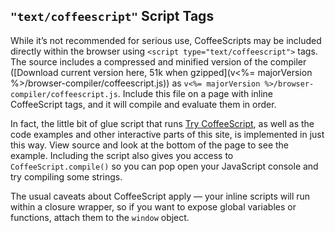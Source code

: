 ## `"text/coffeescript"` Script Tags

While it’s not recommended for serious use, CoffeeScripts may be included directly within the browser using `<script type="text/coffeescript">` tags. The source includes a compressed and minified version of the compiler ([Download current version here, 51k when gzipped](v<%= majorVersion %>/browser-compiler/coffeescript.js)) as `v<%= majorVersion %>/browser-compiler/coffeescript.js`. Include this file on a page with inline CoffeeScript tags, and it will compile and evaluate them in order.

In fact, the little bit of glue script that runs [Try CoffeeScript](#try), as well as the code examples and other interactive parts of this site, is implemented in just this way. View source and look at the bottom of the page to see the example. Including the script also gives you access to `CoffeeScript.compile()` so you can pop open your JavaScript console and try compiling some strings.

The usual caveats about CoffeeScript apply — your inline scripts will run within a closure wrapper, so if you want to expose global variables or functions, attach them to the `window` object.

